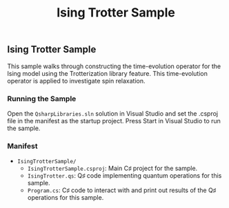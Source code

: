 ﻿---
title: "Ising Trotter Sample"
---

## Ising Trotter Sample ##

This sample walks through constructing the time-evolution operator for the Ising model using the Trotterization library feature. This time-evolution operator is applied to investigate spin relaxation.

### Running the Sample ###

Open the `QsharpLibraries.sln` solution in Visual Studio and set the .csproj file in the manifest as the startup project.
Press Start in Visual Studio to run the sample.

### Manifest ###

- `IsingTrotterSample/`
  - `IsingTrotterSample.csproj`: Main C♯ project for the sample.
  - `IsingTrotter.qs`: Q♯ code implementing quantum operations for this sample.
  - `Program.cs`: C♯ code to interact with and print out results of the Q♯ operations for this sample.
